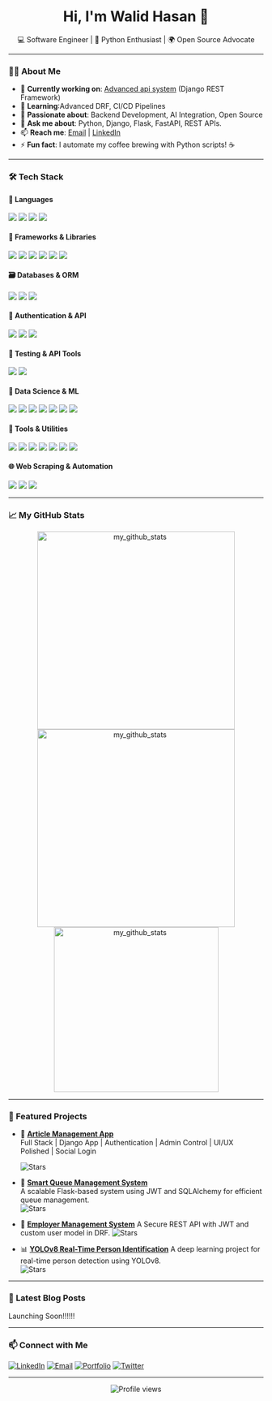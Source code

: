 <h1 align="center">Hi, I'm Walid Hasan 👋</h1>
<p align="center">
  💻 Software Engineer | 🐍 Python Enthusiast | 🌍 Open Source Advocate
</p>

---

### 👨‍💻 About Me

- 🔭 **Currently working on**: [Advanced api system](https://github.com/cioflingar/#) (Django REST Framework)
- 🌱 **Learning**:Advanced DRF, CI/CD Pipelines
- 🧠 **Passionate about**: Backend Development, AI Integration, Open Source
- 💬 **Ask me about**: Python, Django, Flask, FastAPI, REST APIs.
- 📫 **Reach me**: [Email](mailto:eng.walidhasan@gmail.com) | [LinkedIn](https://www.linkedin.com/in/walid-hasan-)
- ⚡ **Fun fact**: I automate my coffee brewing with Python scripts! ☕

---

### 🛠️ Tech Stack

#### 🚀 Languages
<p> 
  <img src="https://img.shields.io/badge/Python-3776AB?style=flat&logo=python&logoColor=white" /> 
  <img src="https://img.shields.io/badge/JavaScript-F7DF1E?style=flat&logo=javascript&logoColor=black" /> 
  <img src="https://img.shields.io/badge/HTML5-E34F26?style=flat&logo=html5&logoColor=white" /> 
  <img src="https://img.shields.io/badge/CSS3-1572B6?style=flat&logo=css3&logoColor=white" /> 
</p>

#### 🧠 Frameworks & Libraries
<p> 
  <img src="https://img.shields.io/badge/Django-092E20?style=flat&logo=django&logoColor=white" /> 
  <img src="https://img.shields.io/badge/Flask-000000?style=flat&logo=flask&logoColor=white" /> 
  <img src="https://img.shields.io/badge/Django%20REST%20Framework-009639?style=flat&logo=django&logoColor=white" /> 
  <img src="https://img.shields.io/badge/Tailwind%20CSS-38B2AC?style=flat&logo=tailwindcss&logoColor=white" /> 
  <img src="https://img.shields.io/badge/Bootstrap-7952B3?style=flat&logo=bootstrap&logoColor=white" /> 
  <img src="https://img.shields.io/badge/Alpine.js-8BC0D2?style=flat&logo=alpinejs&logoColor=white" /> 
</p>

#### 🗃 Databases & ORM
<p> 
  <img src="https://img.shields.io/badge/PostgreSQL-4169E1?style=flat&logo=postgresql&logoColor=white" /> 
  <img src="https://img.shields.io/badge/SQLite-003B57?style=flat&logo=sqlite&logoColor=white" /> 
  <img src="https://img.shields.io/badge/SQLAlchemy-FF0000?style=flat&logo=python&logoColor=white" /> 
</p>

#### 🔐 Authentication & API
<p> 
  <img src="https://img.shields.io/badge/JWT-000000?style=flat&logo=json-web-tokens&logoColor=white" /> 
  <img src="https://img.shields.io/badge/Flask%20Smorest-35B7F3?style=flat&logo=flask&logoColor=white" /> 
  <img src="https://img.shields.io/badge/Marshmallow-78C6E6?style=flat&logo=flask&logoColor=white" /> 
</p>

#### 🧪 Testing & API Tools
<p> 
  <img src="https://img.shields.io/badge/Postman-FF6C37?style=flat&logo=postman&logoColor=white" /> 
  <img src="https://img.shields.io/badge/Insomnia-4000FF?style=flat&logo=insomnia&logoColor=white" /> 
</p>

#### 🧠 Data Science & ML
<p> 
  <img src="https://img.shields.io/badge/Pandas-150458?style=flat&logo=pandas&logoColor=white" /> 
  <img src="https://img.shields.io/badge/NumPy-013243?style=flat&logo=numpy&logoColor=white" /> 
  <img src="https://img.shields.io/badge/Scikit--learn-F7931E?style=flat&logo=scikit-learn&logoColor=white" /> 
  <img src="https://img.shields.io/badge/Matplotlib-003B57?style=flat&logo=matplotlib&logoColor=white" /> 
  <img src="https://img.shields.io/badge/Seaborn-9F69A0?style=flat&logo=seaborn&logoColor=white" /> 
  <img src="https://img.shields.io/badge/Plotly-3E6F8E?style=flat&logo=plotly&logoColor=white" /> 
  <img src="https://img.shields.io/badge/OpenCV-5C3B6D?style=flat&logo=opencv&logoColor=white" /> 
</p>

#### 🧰 Tools & Utilities
<p> 
  <img src="https://img.shields.io/badge/Git-F05032?style=flat&logo=git&logoColor=white" /> 
  <img src="https://img.shields.io/badge/GitHub-181717?style=flat&logo=github&logoColor=white" /> 
  <img src="https://img.shields.io/badge/Docker-2496ED?style=flat&logo=docker&logoColor=white" /> 
  <img src="https://img.shields.io/badge/PyCharm-000000?style=flat&logo=pycharm&logoColor=white" /> 
  <img src="https://img.shields.io/badge/VS%20Code-007ACC?style=flat&logo=visual-studio-code&logoColor=white" /> 
  <img src="https://img.shields.io/badge/Jupyter%20Notebook-F37626?style=flat&logo=jupyter&logoColor=white" /> 
  <img src="https://img.shields.io/badge/Anaconda-44A833?style=flat&logo=anaconda&logoColor=white" /> 
</p>

#### 🌐 Web Scraping & Automation
<p> 
  <img src="https://img.shields.io/badge/Selenium-43B02A?style=flat&logo=selenium&logoColor=white" /> 
  <img src="https://img.shields.io/badge/BeautifulSoup-9A5F96?style=flat&logo=beautifulsoup&logoColor=white" /> 
  <img src="https://img.shields.io/badge/Requests-FF5733?style=flat&logo=requests&logoColor=white" /> 
</p>

---



### 📈 My GitHub Stats

<p align="center">
       <img width=390 src="https://github-readme-stats.vercel.app/api?username=Cioflingar&count_private=true&show_icons=true&theme=react&rank_icon=github&border_radius=10" alt="my_github_stats" /></br>
  <img width=390 src="https://github-readme-streak-stats.herokuapp.com/?user=cioflingar&&count_private=true&&theme=react&&border_radius=10" alt="my_github_stats" /></br>
  <img width=325 align="center" src="https://github-readme-stats.vercel.app/api/top-langs/?username=cioflingar&hide=HTML&langs_count=8&layout=compact&theme=react&border_radius=10&size_weight=0.5&count_weight=0.5&exclude_repo=github-readme-stats" alt="my_github_stats" />
</p>

---

### 📂 Featured Projects

- 📰 [**Article Management App**](https://github.com/cioflingar/Article_Crontrol_System)  
  Full Stack | Django App | Authentication | Admin Control | UI/UX Polished | Social Login
  
  ![Stars](https://img.shields.io/github/stars/cioflingar/Article_Control_System?style=social)
  
- 🚀 [**Smart Queue Management System**](https://github.com/CioFlingar/smart_queue_management_project)  
  A scalable Flask-based system using JWT and SQLAlchemy for efficient queue management.  
  ![Stars](https://img.shields.io/github/stars/cioflingar/smart_queue_management_project?style=social)

- 👥 [**Employer Management System**](https://github.com/CioFlingar/Employer-Management-System)
  A Secure REST API with JWT and custom user model in DRF.
  ![Stars](https://img.shields.io/github/stars/cioflingar/Employer-Management-System?style=social)

- 📊 [**YOLOv8 Real-Time Person Identification**](https://github.com/CioFlingar/person_identification_yolov8) 
  A deep learning project for real-time person detection using YOLOv8.  
  ![Stars](https://img.shields.io/github/stars/CioFlinGar/person_identification_yolov8?style=social)

---

### 📝 Latest Blog Posts
<!-- BLOG-POST-LIST:START -->
Launching Soon!!!!!!
<!-- BLOG-POST-LIST:END -->

---

### 📫 Connect with Me

<p align="left">
  <a href="https://www.linkedin.com/in/walid-hasan-"><img src="https://img.shields.io/badge/LinkedIn-0077B5?style=flat&logo=linkedin&logoColor=white" alt="LinkedIn" /></a>
  <a href="mailto:eng.walidhasan@gmail.com"><img src="https://img.shields.io/badge/Email-D14836?style=flat&logo=gmail&logoColor=white" alt="Email" /></a>
  <a href="#"><img src="https://img.shields.io/badge/Portfolio-181717?style=flat&logo=web&logoColor=white" alt="Portfolio" /></a>
  <a href="#"><img src="https://img.shields.io/badge/Twitter-1DA1F2?style=flat&logo=twitter&logoColor=white" alt="Twitter" /></a>
</p>

---

<p align="center">
  <img src="https://komarev.com/ghpvc/?username=CioFlinGar&color=blueviolet" alt="Profile views" />
</p>
